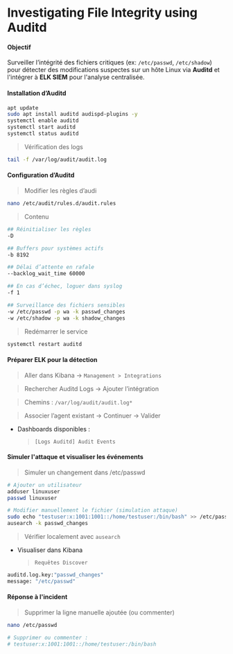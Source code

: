 # Investigating File Integrity using Auditd

#### Objectif

Surveiller l’intégrité des fichiers critiques (ex: `/etc/passwd`, `/etc/shadow`) pour détecter des modifications suspectes sur un hôte Linux via **Auditd** et l'intégrer à **ELK SIEM** pour l'analyse centralisée.

#### Installation d’Auditd

```sh
apt update
sudo apt install auditd audispd-plugins -y
systemctl enable auditd
systemctl start auditd
systemctl status auditd
```

> Vérification des logs

```sh
tail -f /var/log/audit/audit.log
```

#### Configuration d’Auditd

> Modifier les règles d’audi

```sh
nano /etc/audit/rules.d/audit.rules
```

> Contenu

```sh
## Réinitialiser les règles
-D

## Buffers pour systèmes actifs
-b 8192

## Délai d’attente en rafale
--backlog_wait_time 60000

## En cas d’échec, loguer dans syslog
-f 1

## Surveillance des fichiers sensibles
-w /etc/passwd -p wa -k passwd_changes
-w /etc/shadow -p wa -k shadow_changes
```

> Redémarrer le service

```sh
systemctl restart auditd
```

#### Préparer ELK pour la détection

> Aller dans Kibana → `Management > Integrations`

> Rechercher Auditd Logs → Ajouter l’intégration

> Chemins : `/var/log/audit/audit.log*`

> Associer l’agent existant → Continuer → Valider

- Dashboards disponibles :

  > `[Logs Auditd] Audit Events`

#### Simuler l'attaque et visualiser les événements

> Simuler un changement dans /etc/passwd

```sh
# Ajouter un utilisateur
adduser linuxuser
passwd linuxuser

# Modifier manuellement le fichier (simulation attaque)
sudo echo "testuser:x:1001:1001::/home/testuser:/bin/bash" >> /etc/passwd
ausearch -k passwd_changes
```

> Vérifier localement avec `ausearch`

- Visualiser dans Kibana

  > `Requêtes Discover`

```sh
auditd.log.key:"passwd_changes"
message: "/etc/passwd"
```

#### Réponse à l'incident

> Supprimer la ligne manuelle ajoutée (ou commenter)

```sh
nano /etc/passwd

# Supprimer ou commenter :
# testuser:x:1001:1001::/home/testuser:/bin/bash
```

